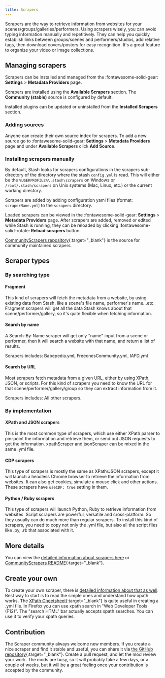 ```yaml
---
title: Scrapers
---
```


Scrapers are the way to retrieve information from websites for your scenes/groups/galleries/performers. Using scrapers wisely, you can avoid typing information manually and repetitively. They can help you quickly establish links between groups/scenes and performers/studios, add relative tags, then download covers/posters for easy recognition. It's a great feature to organize your video or image collections.

## Managing scrapers

Scrapers can be installed and managed from the :fontawesome-solid-gear: **Settings** > **Metadata Providers** page.

Scrapers are installed using the **Available Scrapers** section. The **Community (stable)** source is configured by default.

Installed plugins can be updated or uninstalled from the **Installed Scrapers** section.

### Adding sources

Anyone can create their own source index for scrapers. To add a new source go to :fontawesome-solid-gear: **Settings** > **Metadata Providers** page and under **Available Scrapers** click **Add Source**.

### Installing scrapers manually

By default, Stash looks for scrapers configurations in the scrapers sub-directory of the directory where the stash `config.yml` is read. This will either be the `%USERPROFILE%\.stash\scrapers` on Windows or `/root/.stash/scrapers` on Unix systems (Mac, Linux, etc.) or the current working directory.

Scrapers are added by adding configuration yaml files (format: `scraperName.yml`) to the `scrapers` directory.

Loaded scrapers can be viewed in the :fontawesome-solid-gear: **Settings** > **Metadata Providers** page. After scrapers are added, removed or edited while Stash is running, they can be reloaded by clicking :fontawesome-solid-rotate: **Reload scrapers** button.

[CommunityScrapers repository](https://github.com/stashapp/CommunityScrapers){:target="_blank"} is the source for community maintained scrapers.

## Scraper types

### By searching type

#### Fragment

This kind of scrapers will fetch the metadata from a website, by using existing data from Stash, like a scene's file name, performer's name...etc. Fragment scrapers will get all the data Stash knows about that scene/performer/gallery, so it's quite flexible when fetching information.

#### Search by name

A Search-By-Name scraper will get only "name" input from a scene or performer, then it will search a website with that name, and return a list of results.

Scrapers includes: Babepedia.yml, FreeonesCommunity.yml, IAFD.yml

#### Search by URL

Most scrapers fetch metadata from a given URL, either by using XPath, JSON, or scripts. For this kind of scrapers you need to know the URL for that scene/performer/gallery/group so they can extract information from it.

Scrapers includes: All other scrapers.

### By implementation

#### XPath and JSON ccrapers

This is the most common type of scrapers, which use either XPath parser to pin-point the information and retrieve them, or send out JSON requests to get the information. xpathScraper and jsonScraper can be mixed in the same .yml file.

#### CDP scrapers

This type of scrapers is mostly the same as XPath/JSON scrapers, except it will launch a headless Chrome browser to retrieve the information from websites. It can also get cookies, simulate a mouse click and other actions. These scrapers have `useCDP: true` setting in them.

#### Python / Ruby scrapers

This type of scrapers will launch Python, Ruby to retrieve information from websites. Script scrapers are powerful, versatile and cross-platform. So they usually can do much more than regular scrapers. To install this kind of scrapers, you need to copy not only the .yml file, but also all the script files like .py, .rb that associated with it.

## More details

You can view the [detailed information about scrapers here](/in-app-manual/scraping) or [CommunityScrapers README](https://github.com/stashapp/CommunityScrapers/blob/master/README.md){:target="_blank"}.

## Create your own

To create your own scraper, there is [detailed information about that as well](/in-app-manual/scraping/scraperdevelopment). Best way to start is to read the simple ones and understand how xpath works. The [XPath Cheetsheet](https://devhints.io/xpath){:target="_blank"} is quite useful in creating a .yml file. In Firefox you can use xpath search in "Web Developer Tools (F12)". The "search HTML" bar actually accepts xpath searches. You can use it to verify your xpath queries.

## Contribution

The Scraper community always welcome new members. If you create a nice scraper and find it stable and useful, you can share it via [the GitHub repository](https://github.com/stashapp/CommunityScrapers){:target="_blank"}. Create a pull request, and let the mod review your work. The mods are busy, so it will probably take a few days, or a couple of weeks, but it will be a great feeling once your contribution is accepted by the community.